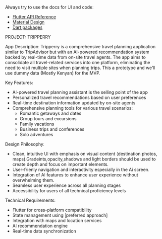 Always try to use the docs for UI and code:
- [Flutter API Reference](https://api.flutter.dev/)
- [Material Design](https://material.io/design)
- [Dart packages](https://pub.dev/)

PROJECT: TRIPPERRY

App Description:
Tripperry is a comprehensive travel planning application similar to TripAdvisor but with an AI-powered recommendation system backed by real-time data from on-site travel agents. The app aims to consolidate all travel-related services into one platform, eliminating the need to visit multiple sites when planning trips.
This a prototype and we'll use dummy data (Mostly Kenyan) for the MVP.

Key Features:
- AI-powered travel planning assistant is the selling point of the app
- Personalized travel recommendations based on user preferences
- Real-time destination information updated by on-site agents
- Comprehensive planning tools for various travel scenarios:
    - Romantic getaways and dates
    - Group tours and excursions
    - Family vacations
    - Business trips and conferences
    - Solo adventures

Design Philosophy:
- Clean, intuitive UI with emphasis on visual content (destination photos, maps).Gradeints,opacity,shadows and light borders should be used to create depth and focus on important elements.
- User-frienly navigation and interactivity especially in the Ai screen.
- Integration of AI features to enhance user experience without overwhelming them.
- Seamless user experience across all planning stages
- Accessibility for users of all technical proficiency levels

Technical Requirements:
- Flutter for cross-platform compatibility
- State management using [preferred approach]
- Integration with maps and location services
- AI recommendation engine
- Real-time data synchronization